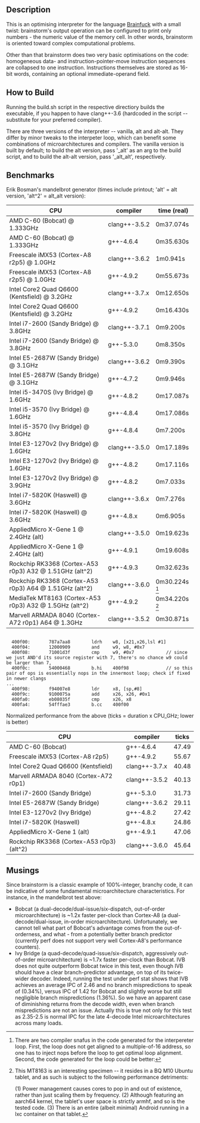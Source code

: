 Description
-----------

This is an optimising interpreter for the language [Brainfuck](http://en.wikipedia.org/wiki/Brainfuck) with a small twist: brainstorm's output operation can be configured to print only numbers - the numeric value of the memory cell. In other words, brainstorm is oriented toward complex computational problems.

Other than that brainstorm does two very basic optimisations on the code: homogeneous data- and instruction-pointer-move instruction sequences are collapsed to one instruction. Instructions themselves are stored as 16-bit words, containing an optional immediate-operand field.

How to Build
------------

Running the build.sh script in the respective directiory builds the executable, if you happen to have clang++-3.6 (hardcoded in the script -- substitute for your preferred compiler).

There are three versions of the interpreter -- vanilla, alt and alt-alt. They differ by minor tweaks to the interpeter loop, which can benefit some combinations of microarchitectures and compilers. The vanilla version is built by default; to build the alt version, pass '\_alt' as an arg to the build script, and to build the alt-alt version, pass '\_alt\_alt', respectively.

Benchmarks
----------

Erik Bosman's mandelbrot generator (times include printout; 'alt' = alt version, 'alt^2' = alt\_alt version):

| CPU                                                     | compiler      | time (real)    |
| ---------------------------------------------------     | ------------- | -------------- |
| AMD C-60 (Bobcat) @ 1.333GHz                            | clang++-3.5.2 | 0m37.074s      |
| AMD C-60 (Bobcat) @ 1.333GHz                            | g++-4.6.4     | 0m35.630s      |
| Freescale iMX53 (Cortex-A8 r2p5) @ 1.0GHz               | clang++-3.6.2 | 1m0.941s       |
| Freescale iMX53 (Cortex-A8 r2p5) @ 1.0GHz               | g++-4.9.2     | 0m55.673s      |
| Intel Core2 Quad Q6600 (Kentsfield) @ 3.2GHz            | clang++-3.7.x | 0m12.650s      |
| Intel Core2 Quad Q6600 (Kentsfield) @ 3.2GHz            | g++-4.9.2     | 0m16.430s      |
| Intel i7-2600 (Sandy Bridge) @ 3.8GHz                   | clang++-3.7.1 | 0m9.200s       |
| Intel i7-2600 (Sandy Bridge) @ 3.8GHz                   | g++-5.3.0     | 0m8.350s       |
| Intel E5-2687W (Sandy Bridge) @ 3.1GHz                  | clang++-3.6.2 | 0m9.390s       |
| Intel E5-2687W (Sandy Bridge) @ 3.1GHz                  | g++-4.7.2     | 0m9.946s       |
| Intel i5-3470S (Ivy Bridge) @ 1.6GHz                    | g++-4.8.2     | 0m17.087s      |
| Intel i5-3570 (Ivy Bridge) @ 1.6GHz                     | g++-4.8.4     | 0m17.086s      |
| Intel i5-3570 (Ivy Bridge) @ 3.8GHz                     | g++-4.8.4     | 0m7.200s       |
| Intel E3-1270v2 (Ivy Bridge) @ 1.6GHz                   | clang++-3.5.0 | 0m17.189s      |
| Intel E3-1270v2 (Ivy Bridge) @ 1.6GHz                   | g++-4.8.2     | 0m17.116s      |
| Intel E3-1270v2 (Ivy Bridge) @ 3.9GHz                   | g++-4.8.2     | 0m7.033s       |
| Intel i7-5820K (Haswell) @ 3.6GHz                       | clang++-3.6.x | 0m7.276s       |
| Intel i7-5820K (Haswell) @ 3.6GHz                       | g++-4.8.x     | 0m6.905s       |
| AppliedMicro X-Gene 1 @ 2.4GHz (alt)                    | clang++-3.5.0 | 0m19.623s      |
| AppliedMicro X-Gene 1 @ 2.4GHz (alt)                    | g++-4.9.1     | 0m19.608s      |
| Rockchip RK3368 (Cortex-A53 r0p3) A32 @ 1.51GHz (alt^2) | g++-4.9.3     | 0m32.623s      |
| Rockchip RK3368 (Cortex-A53 r0p3) A64 @ 1.51GHz (alt^2) | clang++-3.6.0 | 0m30.224s [^1] |
| MediaTek MT8163 (Cortex-A53 r0p3) A32 @ 1.5GHz (alt^2)  | g++-4.9.2     | 0m34.220s [^2] |
| Marvell ARMADA 8040 (Cortex-A72 r0p1) A64 @ 1.3GHz      | clang++-3.5.2 | 0m30.871s      |

[^1]: There are two compiler snafus in the code generated for the interpereter loop. First,
the loop does not get aligned to a multiple-of-16 address, so one has to inject nops before the
loop to get optimal loop alignment. Second, the code generated for the loop could be better:

<pre><code>
  400f00:       787a7aa8        ldrh    w8, [x21,x26,lsl #1]
  400f04:       12000909        and     w9, w8, #0x7
  400f08:       71001d3f        cmp     w9, #0x7            // since we just AND'd its source register with 7, there's no chance w9 could be larger than 7,
  400f0c:       54000468        b.hi    400f98              // so this pair of ops is essentially nops in the innermost loop; check if fixed in newer clangs
...
  400f98:       f94007e8        ldr     x8, [sp,#8]
  400f9c:       9100075a        add     x26, x26, #0x1
  400fa0:       eb08035f        cmp     x26, x8
  400fa4:       54fffae3        b.cc    400f00
</code></pre>

[^2]: This MT8163 is an interesting specimen -- it resides in a BQ M10 Ubuntu tablet, and
as such is subject to the following performance detriments:

	(1) Power management causes cores to pop in and out of existence, rather than just scaling them by frequency.
	(2) Although featuring an aarch64 kernel, the tablet's user space is strictly armhf, and so is the tested code.
	(3) There is an entire (albeit minimal) Android running in a lxc container on that tablet.

Normalized performance from the above (ticks = duration x CPU\_GHz; lower is better)

| CPU                                                 | compiler      | ticks       |
|---------------------------------------------------- | ------------- | ----------- |
| AMD C-60 (Bobcat)                                   | g++-4.6.4     | 47.49       |
| Freescale iMX53 (Cortex-A8 r2p5)                    | g++-4.9.2     | 55.67       |
| Intel Core2 Quad Q6600 (Kentsfield)                 | clang++-3.7.x | 40.48       |
| Marvell ARMADA 8040 (Cortex-A72 r0p1)               | clang++-3.5.2 | 40.13       |
| Intel i7-2600 (Sandy Bridge)                        | g++-5.3.0     | 31.73       |
| Intel E5-2687W (Sandy Bridge)                       | clang++-3.6.2 | 29.11       |
| Intel E3-1270v2 (Ivy Bridge)                        | g++-4.8.2     | 27.42       |
| Intel i7-5820K (Haswell)                            | g++-4.8.x     | 24.86       |
| AppliedMicro X-Gene 1 (alt)                         | g++-4.9.1     | 47.06       |
| Rockchip RK3368 (Cortex-A53 r0p3) (alt^2)           | clang++-3.6.0 | 45.64       |

Musings
-------

Since brainstorm is a classic example of 100%-integer, branchy code, it can be indicative of some fundamental microarchitecture characteristics. For instance, in the mandelbrot test above:

* Bobcat (a dual-decode/dual-issue/six-dispatch, out-of-order microarchitecture) is ~1.2x faster per-clock than Cortex-A8 (a dual-decode/dual-issue, in-order microarchitecture). Unfortunately, we cannot tell what part of Bobcat's advantage comes from the out-of-orderness, and what - from a potentially better branch predictor (currently perf does not support very well Cortex-A8's performance counters).
* Ivy Bridge (a quad-decode/quad-issue/six-dispatch, aggressively out-of-order microarchitecture) is ~1.7x faster per-clock than Bobcat. IVB does not quite outperform Bobcat twice in this test, even though IVB should have a clear branch-predictor advantage, on top of its twice-wider decoder. Indeed, running the test under perf stat shows that IVB achieves an average IPC of 2.46 and no branch mispredictions to speak of (0.34%), versus IPC of 1.42 for Bobcat and slightly worse but still negligible branch mispredictions (1.36%). So we have an apparent case of diminishing returns from the decode width, even when branch mispredictions are not an issue. Actually this is true not only for this test as 2.35-2.5 is normal IPC for the late 4-decode Intel microarchitectures across many loads.

